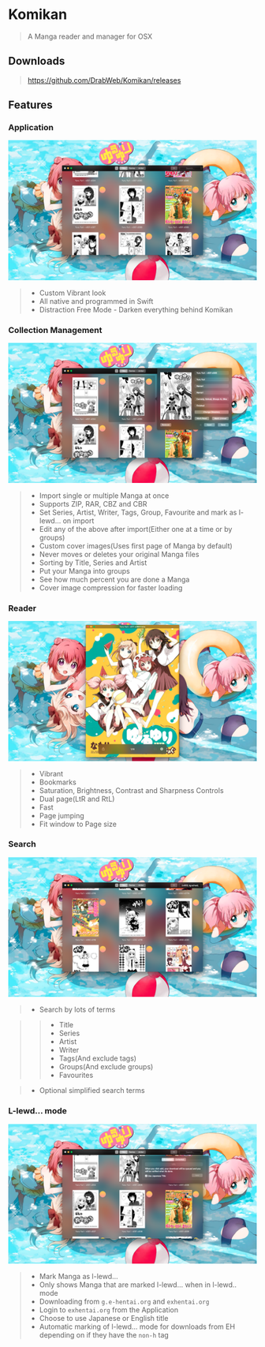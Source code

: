 # Komikan
> A Manga reader and manager for OSX

## Downloads
> <a href="https://github.com/DrabWeb/Komikan/releases">https://github.com/DrabWeb/Komikan/releases</a>

## Features

### Application

<img src="https://raw.githubusercontent.com/DrabWeb/Komikan/master/Screenshots/Application.png"></img>

> * Custom Vibrant look
> * All native and programmed in Swift
> * Distraction Free Mode - Darken everything behind Komikan


### Collection Management

<img src="https://raw.githubusercontent.com/DrabWeb/Komikan/master/Screenshots/Collection Management.png"></img>

> * Import single or multiple Manga at once
> * Supports ZIP, RAR, CBZ and CBR
> * Set Series, Artist, Writer, Tags, Group, Favourite and mark as l-lewd... on import
> * Edit any of the above after import(Either one at a time or by groups)
> * Custom cover images(Uses first page of Manga by default)
> * Never moves or deletes your original Manga files
> * Sorting by Title, Series and Artist
> * Put your Manga into groups
> * See how much percent you are done a Manga
> * Cover image compression for faster loading


### Reader

<img src="https://raw.githubusercontent.com/DrabWeb/Komikan/master/Screenshots/Reader.png"></img>

> * Vibrant
> * Bookmarks
> * Saturation, Brightness, Contrast and Sharpness Controls
> * Dual page(LtR and RtL)
> * Fast
> * Page jumping
> * Fit window to Page size


### Search

<img src="https://raw.githubusercontent.com/DrabWeb/Komikan/master/Screenshots/Search.png"></img>

> * Search by lots of terms

> > * Title
> > * Series
> > * Artist
> > * Writer
> > * Tags(And exclude tags)
> > * Groups(And exclude groups)
> > * Favourites

> * Optional simplified search terms


### L-lewd... mode

<img src="https://raw.githubusercontent.com/DrabWeb/Komikan/master/Screenshots/EH Downloading.png"></img>

> * Mark Manga as l-lewd...
> * Only shows Manga that are marked l-lewd... when in l-lewd.. mode
> * Downloading from ``` g.e-hentai.org ``` and ``` exhentai.org ```
> * Login to ``` exhentai.org ``` from the Application
> * Choose to use Japanese or English title
> * Automatic marking of l-lewd... mode for downloads from EH depending on if they have the ``` non-h ``` tag